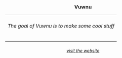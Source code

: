 <h3 align="center">Vuwnu</h3>
<table align="center">
  <tr>
    <td align="center"><h6 align="center">The goal of Vuwnu is to make some cool stuff</h6></td>
  </tr>
</table>
<h6 align="center"><a href="https://vuwnu.com">visit the website</a></h6>
